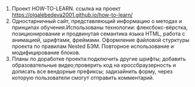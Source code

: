 1.  Проект HOW-TO-LEARN. ссылка на проект https://olgalebedeva2001.github.io/how-to-learn/
2.  Одностарничный сайт, представляющий информацию о методах и принципах обучения.Использованы технологии: флексбокс-вёрстка, позиционирование и продвинутая семантика языка HTML, работа с анимацией, шрифтами, фреймами. Оформление файловой стурктуры проекта по правилам Nested БЭМ. Повторное использование и модифицирование блоков.
3.  Планы по доработке проекта:подключить другие шрифты; добавить образовательные видео;проверить код на кроссбраузерность и дописать все вендорные префиксы; задизайнить форму, через которую пользователи смогут отправить комментарий.
